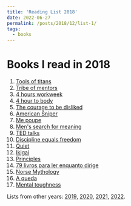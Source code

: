 ```yaml
---
title: 'Reading List 2018'
date: 2022-06-27
permalink: /posts/2018/12/list-1/
tags:
  - books
---
```


Books I read in 2018
======

1. [Tools of titans][1]
2. [Tribe of mentors][2]
3. [4 hours workweek][3]
4. [4 hour to body][4]
5. [The courage to be disliked][5]
6. [American Sniper][6]
7. [Me poupe][7]
8. [Men's search for meaning][8]
9. [TED talks][9]
10. [Discipline equals freedom][10]
11. [Quiet][11]
12. [Ikigai][12]
13. [Principles][13]
14. [79 livros para ler enquanto dirige][14]
15. [Norse Mythology][15]
16. [A queda][16]
17. [Mental toughness][17]

Lists from other years: [2019][list2], [2020][list3], [2021][list4], [2022][list5].

[1]:https://www.amazon.com/Tools-Titans-Billionaires-World-Class-Performers/dp/B082VKY29Q/ref=sr_1_1?crid=EV429XVYUX6T&keywords=tools+of+titans&qid=1656358331&sprefix=tools+of+titan%2Caps%2C141&sr=8-1
[2]:https://www.amazon.com/Tribe-Mentors-Short-Advice-World/dp/B082VM5VZN/ref=sr_1_1?crid=2601FE0GVJSGX&keywords=tribe+of+mentors&qid=1656358437&sprefix=tribe+of+entors%2Caps%2C128&sr=8-1
[3]:https://www.amazon.com/4-Hour-Workweek-Escape-Live-Anywhere/dp/0307465357/ref=sr_1_1?crid=20ZXKSWW9SNXK&keywords=4+hours+work+week&qid=1656358284&sprefix=4+hours+work+week%2Caps%2C159&sr=8-1
[4]:https://www.amazon.com/The-4-Hour-Body-Timothy-Ferriss-audiobook/dp/B004G97BYY/ref=sr_1_1?keywords=4+hour+body&qid=1656358450&s=audible&sprefix=4+hour%2Caudible%2C272&sr=1-1
[5]:https://www.amazon.com/The-Courage-to-Be-Disliked-audiobook/dp/B07BRPW98K/ref=sr_1_1?crid=2X5FYUKQTWBD1&keywords=courage+to+be+disliked&qid=1656358470&s=audible&sprefix=courage+to+be+dislike%2Caudible%2C197&sr=1-1
[6]:https://www.amazon.com/American-Sniper-audiobook/dp/B006ST49K4/ref=sr_1_1?crid=2MZ2CEHGPC8LH&keywords=american+sniper&qid=1656358484&s=audible&sprefix=american+snipe%2Caudible%2C173&sr=1-1
[7]:https://www.amazon.com/Me-poupe-Spare-passos-dinheiro/dp/B09SGT8MRC/ref=sr_1_1?crid=28C7MOXDO7PQE&keywords=me+poupe&qid=1656358512&s=audible&sprefix=me+poup%2Caudible%2C171&sr=1-1
[8]:https://www.amazon.com/Mans-Search-for-Meaning-audiobook/dp/B0006IU470/ref=sr_1_1?crid=75R91NIWK76B&keywords=Men%27s+search+for+meaning&qid=1656358535&s=audible&sprefix=men%27s+search+for+meaning%2Caudible%2C143&sr=1-1
[9]:https://www.amazon.com/TED-Talks-Chris-Anderson-audiobook/dp/B01DTE9GO4/ref=sr_1_1?crid=2PW4QN39MVSPB&keywords=ted+talks&qid=1656358557&s=audible&sprefix=ted+talks%2Caudible%2C144&sr=1-1
[10]:https://www.amazon.com/Discipline-Equals-Freedom-Manual-Mk1-MOD1/dp/1250274435/ref=sr_1_1?keywords=discipline+equals+freedom&qid=1656358666&sprefix=disciplin%2Caps%2C196&sr=8-1
[11]:https://www.amazon.com/Quiet-Power-Introverts-World-Talking/dp/0307352153/ref=sr_1_3?crid=2SDZHRMQJNJ&keywords=quiet&qid=1656358703&sprefix=quie%2Caps%2C195&sr=8-3
[12]:https://www.amazon.com/Ikigai-Japanese-Secret-Long-Happy/dp/0143130722/ref=sr_1_1?crid=1PM5362QPZEUX&keywords=ikigai&qid=1656358731&sprefix=ikigai%2Caps%2C196&sr=8-1
[13]:https://www.amazon.com/Principles-Life-Work-Ray-Dalio/dp/1501124021/ref=sr_1_1?crid=128M5CZR0J50C&keywords=principles&qid=1656358761&sprefix=principl%2Caps%2C204&sr=8-1
[14]:https://www.amazon.com.br/Choque-Cultura-filmes-assistir-enquanto/dp/8501115932/ref=asc_df_8501115932/?tag=googleshopp00-20&linkCode=df0&hvadid=379726162243&hvpos=&hvnetw=g&hvrand=10386178437901409970&hvpone=&hvptwo=&hvqmt=&hvdev=c&hvdvcmdl=&hvlocint=&hvlocphy=9101492&hvtargid=pla-589218172502&psc=1
[15]:https://www.amazon.com/Norse-Mythology-Neil-Gaiman-ebook/dp/B01HQA6EOC/ref=tmm_kin_swatch_0?_encoding=UTF8&qid=1656358829&sr=8-8
[16]:https://www.amazon.com.br/queda-mem%C3%B3rias-pai-424-passos/dp/8501098507/ref=asc_df_8501098507/?tag=googleshopp00-20&linkCode=df0&hvadid=379707362362&hvpos=&hvnetw=g&hvrand=18162080708678518566&hvpone=&hvptwo=&hvqmt=&hvdev=c&hvdvcmdl=&hvlocint=&hvlocphy=9101492&hvtargid=pla-811063059531&psc=1
[17]:https://www.amazon.com/Mental-Toughness-True-Grit-Self-Discipline-ebook/dp/B07P9GJ9JK/ref=tmm_kin_swatch_0?_encoding=UTF8&qid=1656358927&sr=8-7

[list1]:https://tuliofalmeida.com/posts/2018/12/list-1/
[list2]:https://tuliofalmeida.com/posts/2019/12/list-2/
[list3]:https://tuliofalmeida.com/posts/2020/12/list-3/
[list4]:https://tuliofalmeida.com/posts/2020/12/list-4/
[list5]:https://tuliofalmeida.com/posts/2022/12/list-5/